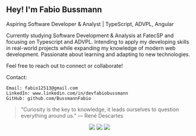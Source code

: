 ## Hey! I'm Fabio Bussmann
Aspiring Software Developer & Analyst | TypeScript, ADVPL, Angular

Currently studying Software Development & Analysis at FatecSP and focusing on Typescript and ADVPL. Intending to apply my developing skills in real-world projects while expanding my knowledge of modern web development. Passionate about learning and adapting to new technologies. 

Feel free to reach out to connect or collaborate!

Contact:

    Email: fabio12513@gmail.com
    LinkedIn: www.linkedin.com/in/devfabiobussmann
    GitHub: github.com/BussmannFabio

  >"Curiosity is the key to knowledge, it leads ourselves to question everything around us." — René Descartes
  <div align="center">
   <a href="https://www.instagram.com/fabio_bussmann/" target="_blank"><img src="https://img.shields.io/badge/Instagram-E4405F?style=for-the-badge&logo=instagram&logoColor=white" target="_blank"></a>
   <a href="mailto:fabio12513@gmail.com"><img src="https://img.shields.io/badge/Gmail-D14836?style=for-the-badge&logo=gmail&logoColor=white" target="_blank"></a>
   <a href="https://www.linkedin.com/in/devfabiobussmann/"><img src=https://img.shields.io/badge/LinkedIn-0077B5?style=for-the-badge&logo=linkedin&logoColor=white
" target="_blank"></a>
<!---
BussmannFabio/BussmannFabio is a ✨ special ✨ repository because its `README.md` (this file) appears on your GitHub profile.
You can click the Preview link to take a look at your changes.
--->
